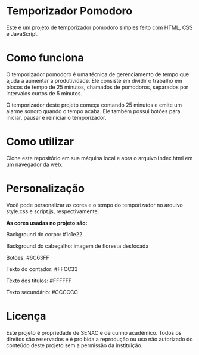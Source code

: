 # **Temporizador Pomodoro**
Este é um projeto de temporizador pomodoro simples feito com HTML, CSS e JavaScript.

# **Como funciona**
O temporizador pomodoro é uma técnica de gerenciamento de tempo que ajuda a aumentar a produtividade. Ele consiste em dividir o trabalho em blocos de tempo de 25 minutos, chamados de pomodoros, separados por intervalos curtos de 5 minutos.

O temporizador deste projeto começa contando 25 minutos e emite um alarme sonoro quando o tempo acaba. Ele também possui botões para iniciar, pausar e reiniciar o temporizador.

# **Como utilizar**
Clone este repositório em sua máquina local e abra o arquivo index.html em um navegador da web.

# **Personalização**
Você pode personalizar as cores e o tempo do temporizador no arquivo style.css e script.js, respectivamente.

**As cores usadas no projeto são:**

Background do corpo: #1c1e22

Background do cabeçalho: imagem de floresta desfocada

Botões: #6C63FF

Texto do contador: #FFCC33

Texto dos títulos: #FFFFFF

Texto secundário: #CCCCCC

# **Licença**
Este projeto é propriedade de SENAC e de cunho acadêmico. Todos os direitos são reservados e é proibida a reprodução ou uso não autorizado do conteúdo deste projeto sem a permissão da instituição.
